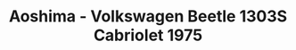 ---
layout: product
title: "Aoshima - Volkswagen Beetle 1303S Cabriolet 1975"
price: "TBA" 
desc: "N/A"
img_path: "/assets/img/AO47798.webp"
brand: "N/A"
available: false
special_offer: false
new: false
soon: false
cat: "010000"
subcat: "013700"
subsubcat: "0N/A"
sifra: "AO47798"
popular: false
spec: false
---